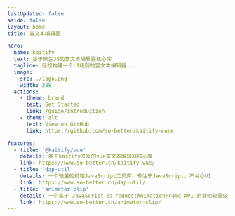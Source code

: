 ```yaml
---
lastUpdated: false
aside: false
layout: home
title: 富文本编辑器

hero:
  name: kaitify
  text: 基于原生JS的富文本编辑器核心库
  tagline: 轻松构建一个L1级别的富文本编辑器...
  image:
    src: ./logo.png
    width: 288
  actions:
    - theme: brand
      text: Get Started
      link: /guide/introduction
    - theme: alt
      text: View on GitHub
      link: https://github.com/so-better/kaitify-core

features:
  - title: '@kaitify/vue'
    details: 基于kaitify开发的vue富文本编辑器核心库
    link: https://www.so-better.cn/kaitify-vue/
  - title: 'dap-util'
    details: 一个轻量的前端JavaScript工具库，专注于JavaScript，不关心UI
    link: https://www.so-better.cn/dap-util/
  - title: 'animator-clip'
    details: 一个基于 JavaScript 的 requestAnimationFrame API 封装的轻量级 JS 动画插件
    link: https://www.so-better.cn/animator-clip/
---
```

